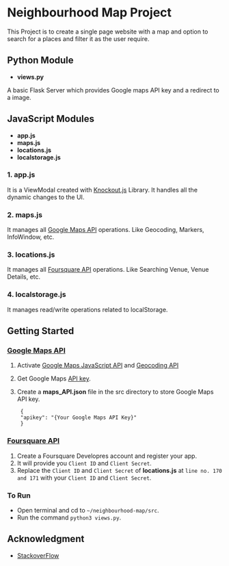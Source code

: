 # Neighbourhood Map Project

This Project is to create a single page website with a map and option to search for a places and filter it as the user require.

## Python Module

* **views.py**

A basic Flask Server which provides Google maps API key and a redirect to a image.


## JavaScript Modules
* **app.js**
* **maps.js**
* **locations.js**
* **localstorage.js**


### 1. app.js
It is a ViewModal created with [Knockout.js](https://knockoutjs.com) Library.
It handles all the dynamic changes to the UI.

### 2. maps.js
It manages all [Google Maps API](https://developers.google.com/maps/documentation/) operations. Like Geocoding, Markers, InfoWindow, etc.

### 3. locations.js
It manages all [Foursquare API](https://developer.foursquare.com/) operations. Like Searching Venue, Venue Details, etc.

### 4. localstorage.js
It manages read/write operations related to localStorage.


## Getting Started

### [Google Maps API](https://developers.google.com/maps/documentation/)
1. Activate [Google Maps JavaScript API](https://developers.google.com/maps/documentation/javascript/tutorial) and [Geocoding API](https://developers.google.com/maps/documentation/geocoding/intro)
2. Get Google Maps [API key](https://developers.google.com/maps/documentation/javascript/get-api-key).
3. Create a **maps_API.json** file in the src directory to store Google Maps API key.


 		{
 		"apikey": "{Your Google Maps API Key}"
 		}


### [Foursquare API](https://developer.foursquare.com/)
1. Create a Foursquare Developres account and register your app.
2. It will provide you ```Client ID``` and ```Client Secret```.
3. Replace the ```Client ID``` and ```Client Secret``` of **locations.js** at ```line no. 170 and 171``` with your ```Client ID``` and ```Client Secret```.

### To Run

* Open terminal and cd to ```~/neighbourhood-map/src```.
* Run the command ```python3 views.py```.

## Acknowledgment

* [StackoverFlow](http://stackoverflow.com)